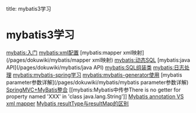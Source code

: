 title: mybatis3学习 

#  mybatis3学习 

[mybatis:入门](/pages/dokuwiki/mybatis/入门)
[mybatis:xml配置](/pages/dokuwiki/mybatis/xml配置)
[mybatis:mapper xml映射](/pages/dokuwiki/mybatis/mapper xml映射)
[mybatis:动态SQL](/pages/dokuwiki/mybatis/动态SQL)
[mybatis:java API](/pages/dokuwiki/mybatis/java API)
[mybatis:SQL组装类](/pages/dokuwiki/mybatis/SQL组装类)
[mybatis:日志处理](/pages/dokuwiki/mybatis/日志处理)
[mybatis:mybatis-spring学习](/pages/dokuwiki/mybatis/mybatis-spring学习)
[mybatis:mybatis-generator使用](/pages/dokuwiki/mybatis/mybatis-generator使用)
[mybatis parameter参数详解](/pages/dokuwiki/mybatis/mybatis parameter参数详解)
[SpringMVC+MyBatis整合](/pages/dokuwiki/mybatis/SpringMVC+MyBatis整合)
[[mybatis:Mybatis中传参There is no getter for property named 'XXX' in 'class java.lang.String']]
[Mybatis annotation VS xml mapper](http://stackoverflow.com/questions/32631438/mybatis-xml-vs-annotation)
[Mybatis resultType与resultMap的区别](http://blog.csdn.net/tomcat_2014/article/details/49719047)
